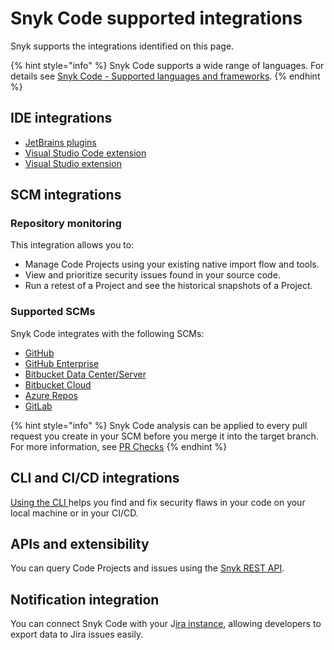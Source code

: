 # Snyk Code supported integrations

Snyk supports the integrations identified on this page.

{% hint style="info" %}
Snyk Code supports a wide range of languages. For details see [Snyk Code - Supported languages and frameworks](broken-reference).
{% endhint %}

## **IDE integrations**

* [JetBrains plugins](../../../integrate-with-snyk/ide-tools/jetbrains-plugins/)
* [Visual Studio Code extension](../../../integrate-with-snyk/ide-tools/visual-studio-code-extension/)
* [Visual Studio extension](../../../integrate-with-snyk/ide-tools/visual-studio-extension/)

## SCM integrations

### Repository monitoring

This integration allows you to:

* Manage Code Projects using your existing native import flow and tools.
* View and prioritize security issues found in your source code.
* Run a retest of a Project and see the historical snapshots of a Project.

### Supported SCMs

Snyk Code integrates with the following SCMs:

* [GitHub](https://docs.snyk.io/integrations/git-repository-scm-integrations/github-integration)
* [GitHub Enterprise](https://docs.snyk.io/integrations/git-repository-scm-integrations/github-enterprise-integration)
* [Bitbucket Data Center/Server](https://docs.snyk.io/integrations/git-repository-scm-integrations/bitbucket-data-center-server-integration)
* [Bitbucket Cloud](https://docs.snyk.io/integrations/git-repository-scm-integrations/bitbucket-cloud-integration)
* [Azure Repos](https://docs.snyk.io/integrations/git-repository-scm-integrations/azure-repos-integration)
* [GitLab](https://docs.snyk.io/integrations/git-repository-scm-integrations/gitlab-integration)

{% hint style="info" %}
Snyk Code analysis can be applied to every pull request you create in your SCM before you merge it into the target branch. For more information, see [PR Checks](../../run-pr-checks/)
{% endhint %}

## CLI and CI/CD integrations

[Using the CLI ](../../../snyk-cli/scan-and-maintain-projects-using-the-cli/snyk-cli-for-snyk-code/)helps you find and fix security flaws in your code on your local machine or in your CI/CD.

## APIs and extensibility

You can query Code Projects and issues using the [Snyk REST API](https://apidocs.snyk.io/#overview).

## Notification integration

You can connect Snyk Code with your J[ira instance](../../../integrate-with-snyk/notifications-ticketing-system-integrations/jira.md), allowing developers to export data to Jira issues easily.

